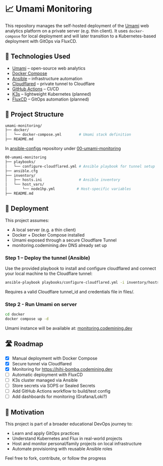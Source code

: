 # 📈 Umami Monitoring

This repository manages the self-hosted deployment of the [Umami](https://umami.is) web analytics platform on a private server (e.g. thin client). It uses `docker-compose` for local deployment and will later transition to a Kubernetes-based deployment with GitOps via FluxCD.

## 🔧 Technologies Used

- [Umami](https://umami.is) – open-source web analytics
- [Docker Compose](https://docs.docker.com/compose/)
- [Ansible](https://www.ansible.com/) – infrastructure automation
- [Cloudflared](https://developers.cloudflare.com/cloudflare-one/connections/connect-apps/) – private tunnel to Cloudflare
- [GitHub Actions](https://github.com/features/actions) – CI/CD
- [K3s](https://k3s.io/) – lightweight Kubernetes (planned)
- [FluxCD](https://fluxcd.io/) – GitOps automation (planned)

## 📁 Project Structure

```bash
umami-monitoring/
├── docker/
│   └── docker-compose.yml        # Umami stack definition
├── README.md
```

In [ansible-configs](https://github.com/przemyslaw-koz/ansible-configs) repository under [00-umami-monitoring](https://github.com/przemyslaw-koz/ansible-configs/tree/main/00-umami-monitoring)

```bash
00-umami-monitoring
├── playbooks/
│   └── configure-cloudflared.yml # Ansible playbook for tunnel setup
├── ansible.cfg
├── inventory/
│   ├── hosts.ini                 # Ansible inventory
│   └── host_vars/
│       └── node1hp.yml          # Host-specific variables
├── README.md
```

## 🚀 Deployment

This project assumes:
- A local server (e.g. a thin client)
- Docker + Docker Compose installed
- Umami exposed through a secure Cloudflare Tunnel
- monitoring.codemining.dev DNS already set up

### Step 1 – Deploy the tunnel (Ansible)

Use the provided playbook to install and configure cloudflared and connect your local machine to the Cloudflare tunnel:
```bash
ansible-playbook playbooks/configure-cloudflared.yml -i inventory/hosts.ini
```

Requires a valid Cloudflare tunnel_id and credentials file in files/.

### Step 2 - Run Umami on server

```bash
cd docker
docker compose up -d
```

Umami instance will be available at:
[monitoring.codemining.dev](https://monitoring.codemining.dev)

## 🛣️ Roadmap

- [x] Manual deployment with Docker Compose
- [x] Secure tunnel via Cloudflared
- [x] Monitoring for https://hihi-bomba.codemining.dev
- [ ] Automatic deployment with FluxCD
- [ ] K3s cluster managed via Ansible
- [ ] Store secrets via SOPS or Sealed Secrets
- [ ] Add GitHub Actions workflow to build/test config
- [ ] Add dashboards for monitoring (Grafana/Loki?)

## 🧠 Motivation
This project is part of a broader educational DevOps journey to:
- Learn and apply GitOps practices
- Understand Kubernetes and Flux in real-world projects
- Host and monitor personal/family projects on local infrastructure
- Automate provisioning with reusable Ansible roles

Feel free to fork, contribute, or follow the progress
